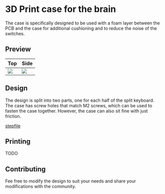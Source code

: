 # 3D Print case for the brain

The case is specifically designed to be used with a foam layer between the PCB and the case for additional cushioning and to reduce the noise of the switches.

## Preview

| Top | Side |
| --- | ---  |
| ![](../../gallery/case/top.png) | ![](../../gallery/case/side.png) |

## Design

The design is split into two parts, one for each half of the split keyboard. The case has screw holes that match M2 screws, which can be used to fasten the case together. However, the case can also sit fine with just friction.

[stepfile](https://cad.onshape.com/documents/ca702f1514417f775ac77674/w/a5f5f447b02d600e7c1a381b/e/59998fea22245e9ac184edc3?renderMode=0&uiState=6429dd2270aad826e190cf0d)

## Printing

TODO

##  Contributing

Fee free to modify the design to suit your needs and share your modifications with the community.
